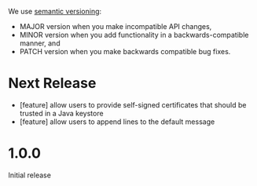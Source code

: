 We use [semantic versioning](http://semver.org/):

- MAJOR version when you make incompatible API changes,
- MINOR version when you add functionality in a backwards-compatible manner, and
- PATCH version when you make backwards compatible bug fixes.

# Next Release

- [feature] allow users to provide self-signed certificates that should be trusted in a Java keystore
- [feature] allow users to append lines to the default message

# 1.0.0

Initial release

